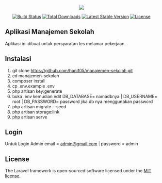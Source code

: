 <p align="center"><img src="https://laravel.com/assets/img/components/logo-laravel.svg"></p>

<p align="center">
<a href="https://travis-ci.org/laravel/framework"><img src="https://travis-ci.org/laravel/framework.svg" alt="Build Status"></a>
<a href="https://packagist.org/packages/laravel/framework"><img src="https://poser.pugx.org/laravel/framework/d/total.svg" alt="Total Downloads"></a>
<a href="https://packagist.org/packages/laravel/framework"><img src="https://poser.pugx.org/laravel/framework/v/stable.svg" alt="Latest Stable Version"></a>
<a href="https://packagist.org/packages/laravel/framework"><img src="https://poser.pugx.org/laravel/framework/license.svg" alt="License"></a>
</p>

## Aplikasi Manajemen Sekolah

Aplikasi ini dibuat untuk persyaratan tes melamar pekerjaan.

## Instalasi

1. git clone https://github.com/hanif05/manajemen-sekolah.git
2. cd manajemen-sekolah
3. composer install
4. cp .env.example .env
5. php artisan key:generate
6. buka .env kemudian edit DB_DATABASE= namadbnya | DB_USERNAME= root | DB_PASSWORD= password jika db nya menggunakan password
7. php artisan migrate --seed
8. php artisan storage:link
9. php artisan serve

## Login

Untuk Login Admin
email = admin@gmail.com | password = admin

## License

The Laravel framework is open-sourced software licensed under the [MIT license](http://opensource.org/licenses/MIT).